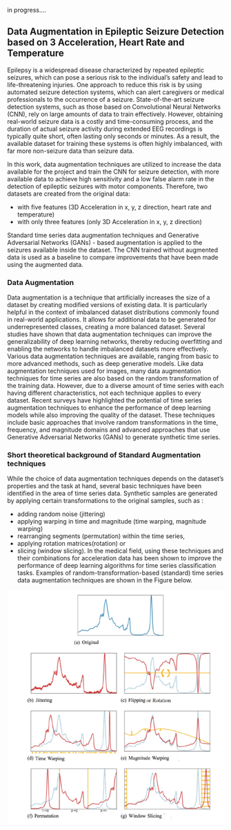 
in progress....

## Data Augmentation in Epileptic Seizure Detection based on 3 Acceleration, Heart Rate and Temperature

Epilepsy is a widespread disease characterized by repeated epileptic seizures, which can
pose a serious risk to the individual’s safety and lead to life-threatening injuries. One approach
to reduce this risk is by using automated seizure detection systems, which can alert
caregivers or medical professionals to the occurrence of a seizure. State-of-the-art seizure
detection systems, such as those based on Convolutional Neural Networks (CNN), rely on
large amounts of data to train effectively. However, obtaining real-world seizure data is
a costly and time-consuming process, and the duration of actual seizure activity during
extended EEG recordings is typically quite short, often lasting only seconds or minutes.
As a result, the available dataset for training these systems is often highly imbalanced,
with far more non-seizure data than seizure data.

In this work, data augmentation techniques are utilized to increase the data available for
the project and train the CNN for seizure
detection, with more available data to achieve high sensitivity and a low false alarm rate in
the detection of epileptic seizures with motor components.
Therefore, two datasets are created from the original data:
-  with five features (3D Acceleration in x, y, z direction, heart rate and temperature)
-  with only three features (only 3D Acceleration in x, y, z direction)

Standard time series data augmentation techniques and Generative Adversarial Networks
(GANs) - based augmentation is applied to the seizures available inside the dataset.
The CNN trained without augmented data is used as a baseline to compare improvements
that have been made using the augmented data.

### Data Augmentation
Data augmentation is a technique that artificially increases the size of a dataset by creating
modified versions of existing data. It is particularly helpful in the context of imbalanced
dataset distributions commonly found in real-world applications. It allows for additional
data to be generated for underrepresented classes, creating a more balanced dataset. Several
studies have shown that data augmentation techniques can improve the generalizability
of deep learning networks, thereby reducing overfitting and enabling the networks to handle
imbalanced datasets more effectively.
  Various data augmentation techniques are available, ranging from basic to more advanced
methods, such as deep generative models. Like data augmentation techniques used for
images, many data augmentation techniques for time series are also based on the random
transformation of the training data. However, due to a diverse amount of time series with
each having different characteristics, not each technique applies to every dataset.
  Recent surveys have highlighted the potential of time series augmentation techniques to
enhance the performance of deep learning models while also improving the quality of the dataset.
These techniques include basic approaches that involve random transformations in
the time, frequency, and magnitude domains and advanced approaches that use Generative
Adversarial Networks (GANs) to generate synthetic time series.
### Short theoretical background of Standard Augmentation techniques

While the choice of data augmentation techniques depends on the
dataset’s properties and the task at hand, several basic techniques have been identified in
the area of time series data. Synthetic samples are generated by applying certain transformations
to the original samples, such as :
- adding random noise (jittering)
- applying warping in time and magnitude (time warping, magnitude warping)
- rearranging segments (permutation) within the time series,
- applying rotation matrices(rotation) or
- slicing (window slicing). 
In the medical field, using these techniques and their combinations for acceleration data
has been shown to improve the performance of deep learning algorithms for time series
classification tasks. Examples of random-transformation-based (standard) time series
data augmentation techniques are shown in the Figure below. 

<div align="center">
<img src="plots/aug.PNG" alt="overview" width="600"/>
</div>







